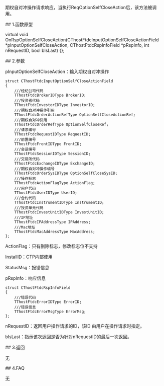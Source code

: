 <p>期权自对冲操作请求响应，当执行ReqOptionSelfCloseAction后，该方法被调用。</p>
<span class="anchor" id="0f2e734d-57b3-44e4-a9df-e12e7920d717"></span>
## 1.函数原型
<p>virtual void OnRspOptionSelfCloseAction(CThostFtdcInputOptionSelfCloseActionField *pInputOptionSelfCloseAction, CThostFtdcRspInfoField *pRspInfo, int nRequestID, bool bIsLast) {};</p>
<span class="anchor" id="7c64bd01-af96-4a39-8b4a-7a60fc6e4bc1"></span>
## 2.参数
<p>pInputOptionSelfCloseAction：输入期权自对冲操作</p>
<pre><code>struct CThostFtdcInputOptionSelfCloseActionField
{
    ///经纪公司代码
    TThostFtdcBrokerIDType BrokerID;
    ///投资者代码
    TThostFtdcInvestorIDType InvestorID;
    ///期权自对冲操作引用
    TThostFtdcOrderActionRefType OptionSelfCloseActionRef;
    ///期权自对冲引用
    TThostFtdcOrderRefType OptionSelfCloseRef;
    ///请求编号
    TThostFtdcRequestIDType RequestID;
    ///前置编号
    TThostFtdcFrontIDType FrontID;
    ///会话编号
    TThostFtdcSessionIDType SessionID;
    ///交易所代码
    TThostFtdcExchangeIDType ExchangeID;
    ///期权自对冲操作编号
    TThostFtdcOrderSysIDType OptionSelfCloseSysID;
    ///操作标志
    TThostFtdcActionFlagType ActionFlag;
    ///用户代码
    TThostFtdcUserIDType UserID;
    ///合约代码
    TThostFtdcInstrumentIDType InstrumentID;
    ///投资单元代码
    TThostFtdcInvestUnitIDType InvestUnitID;
    ///IP地址
    TThostFtdcIPAddressType IPAddress;
    ///Mac地址
    TThostFtdcMacAddressType MacAddress;
};
</code></pre>
<p>ActionFlag：只有删除标志，修改标志位不支持</p>
<p>InstallID：CTP内部使用</p>
<p>StatusMsg：报错信息</p>
<p>pRspInfo：响应信息</p>
<pre><code>struct CThostFtdcRspInfoField
{
    ///错误代码
    TThostFtdcErrorIDType ErrorID;
    ///错误信息
    TThostFtdcErrorMsgType ErrorMsg;
};
</code></pre>
<p>nRequestID：返回用户操作请求的ID，该ID 由用户在操作请求时指定。</p>
<p>bIsLast：指示该次返回是否为针对nRequestID的最后一次返回。</p>
<span class="anchor" id="07818395-7a34-4c60-9e00-35d04019c2a7"></span>
## 3.返回
<p>无</p>
<span class="anchor" id="d3b378fd-31d9-4cab-a2d4-68af0f787dbb"></span>
## 4.FAQ
<p>无</p>
